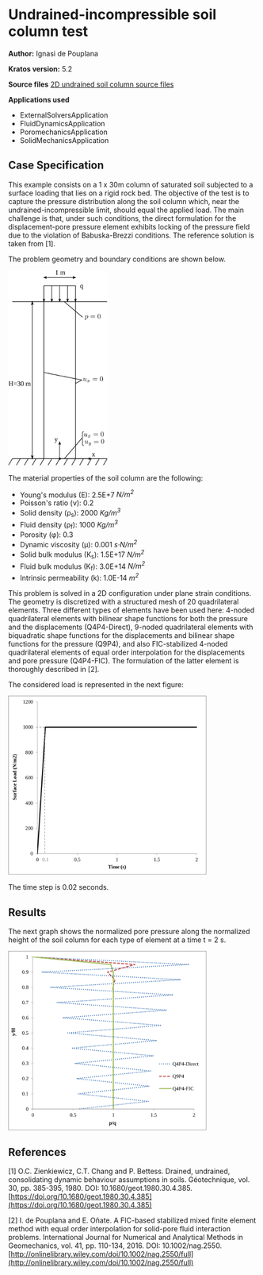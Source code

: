 # Undrained-incompressible soil column test

**Author:** Ignasi de Pouplana

**Kratos version:** 5.2

**Source files** [2D undrained soil column source files](https://github.com/KratosMultiphysics/Examples/tree/master/poromechanics/validation/undrained_soil_column_2D/source)

**Applications used**
* ExternalSolversApplication
* FluidDynamicsApplication
* PoromechanicsApplication
* SolidMechanicsApplication

## Case Specification

This example consists on a 1 x 30m column of saturated soil subjected to a surface loading that lies on a rigid rock bed. The objective of the test is to capture the pressure distribution along the soil column which, near the undrained-incompressible limit, should equal the applied load. The main challenge is that, under such conditions, the direct formulation for the displacement-pore pressure element exhibits locking of the pressure field due to the violation of Babuska-Brezzi conditions. The reference solution is taken from [1].

The problem geometry and boundary conditions are shown below.
<!-- ![undrained soil column geometry.](data/soil-column_geometry.png) -->
<img src="data/soil-column_geometry.png" width="200">

The material properties of the soil column are the following:
* Young's modulus (E): 2.5E+7 _N/m<sup>2</sup>_
* Poisson's ratio (&nu;): 0.2
* Solid density (&rho;<sub>s</sub>): 2000 _Kg/m<sup>3</sup>_
* Fluid density (&rho;<sub>f</sub>): 1000 _Kg/m<sup>3</sup>_
* Porosity (&phi;): 0.3
* Dynamic viscosity (&mu;): 0.001 _s·N/m<sup>2</sup>_
* Solid bulk modulus (K<sub>s</sub>): 1.5E+17 _N/m<sup>2</sup>_
* Fluid bulk modulus (K<sub>f</sub>): 3.0E+14 _N/m<sup>2</sup>_
* Intrinsic permeability (k): 1.0E-14 _m<sup>2</sup>_

This problem is solved in a 2D configuration under plane strain conditions. The geometry is discretized with a structured mesh of 20 quadrilateral elements. Three different types of elements have been used here: 4-noded quadrilateral elements with bilinear shape functions for both the pressure and the displacements (Q4P4-Direct), 9-noded quadrilateral elements with biquadratic shape functions for the displacements and bilinear shape functions for the pressure (Q9P4), and also FIC-stabilized 4-noded quadrilateral elements of equal order interpolation for the displacements and pore pressure (Q4P4-FIC). The formulation of the latter element is thoroughly described in [2].

The considered load is represented in the next figure:

<img src="data/load.png" width="400">

The time step is 0.02 seconds.

## Results

The next graph shows the normalized pore pressure along the normalized height of the soil column for each type of element at a time t = 2 s.

<img src="data/height-pressure.png" width="400">

## References

[1] O.C. Zienkiewicz, C.T. Chang and P. Bettess. Drained, undrained, consolidating dynamic behaviour assumptions in soils. Géotechnique, vol. 30, pp. 385-395, 1980. DOI: 10.1680/geot.1980.30.4.385. [https://doi.org/10.1680/geot.1980.30.4.385](https://doi.org/10.1680/geot.1980.30.4.385)

[2] I. de Pouplana and E. Oñate. A FIC-based stabilized mixed finite element method with equal order interpolation for solid-pore fluid interaction problems. International Journal for Numerical and Analytical Methods in Geomechanics, vol. 41, pp. 110-134, 2016. DOI: 10.1002/nag.2550. [http://onlinelibrary.wiley.com/doi/10.1002/nag.2550/full](http://onlinelibrary.wiley.com/doi/10.1002/nag.2550/full)
